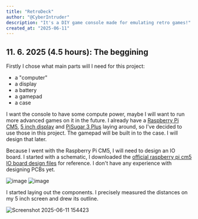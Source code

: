 ```yaml
---
title: "RetroDeck"
author: "@CyberIntruder"
description: "It's a DIY game console made for emulating retro games!"
created_at: "2025-06-11"
---
```



## 11. 6. 2025 (4.5 hours): The beggining

Firstly I chose what main parts will I need for this project:
  - a "computer"
  - a display
  - a battery
  - a gamepad
  - a case

I want the console to have some compute power, maybe I will want to run more advanced games on it in the future.
I already have a [Raspberry Pi CM5](https://www.raspberrypi.com/products/compute-module-5), [5 inch display](https://www.elecrow.com/rc050s-hdmi-5-inch-800x480-capacitive-touch-monitor-built-in-speaker-with-backlight-control.html?idd=6) and [PiSugar 3 Plus](https://www.pisugar.com/products/pisugar-3-plus-raspberry-pi-ups) laying around, so I've decided to use those in this project. The gamepad will be built in to the case. I will design that later.

Because I went with the Raspberry Pi CM5, I will need to design an IO board. I started with a schematic, I downloaded the [official raspberry pi cm5 IO board design files](https://rpltd.co/cm5io-design-files) for reference. I don't have any experience with designing PCBs yet.

![image](https://github.com/user-attachments/assets/74311f15-c132-4792-b350-7bedab839daa)
![image](https://github.com/user-attachments/assets/833083e0-3cb0-4023-90af-00143bedb5fb)

I started laying out the components. I precisely measured the distances on my 5 inch screen and drew its outline.

![Screenshot 2025-06-11 154423](https://github.com/user-attachments/assets/1abfea29-b796-4895-937e-14d929d374df)
